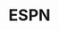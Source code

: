 ---
title: ESPN
crosslinks:
- Astronomy
- sports
- pitchamovie
- politics
- Charlotte
- ultimate
---